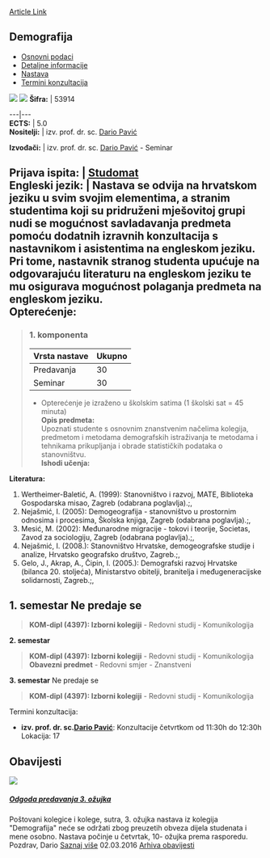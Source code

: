 [Article Link](https://www.fhs.hr/predmet/dem)

## Demografija
  * [Osnovni podaci](https://www.fhs.hr/predmet/dem#v1id-904794_506297_1_0 "Osnovni podaci")
  * [Detaljne informacije](https://www.fhs.hr/predmet/dem#v1id-904794_506297_1_1 "Detaljne informacije")
  * [Nastava](https://www.fhs.hr/predmet/dem#v1id-904794_506297_1_2 "Nastava")
  * [Termini konzultacija](https://www.fhs.hr/predmet/dem#v1id-904794_506297_1_3 "Termini konzultacija")


[![](https://www.fhs.hr/img/flags/gif/hr.gif)](https://www.fhs.hr/predmet/dem) [![](https://www.fhs.hr/img/flags/gif/gb.gif)](https://www.fhs.hr/en/course/dem)
**Šifra:** |  53914  
  
---|---  
**ECTS:** |  5.0   
**Nositelji:** |  izv. prof. dr. sc. [Dario Pavić](https://www.fhs.hr/djelatnik/dario.pavic)   
  
**Izvođači:** |  izv. prof. dr. sc. [Dario Pavić](https://www.fhs.hr/djelatnik/dario.pavic) - Seminar  
  
**Prijava ispita:** |  [Studomat](http://www.isvu.hr/studomat)  
**Engleski jezik:** |  Nastava se odvija na hrvatskom jeziku u svim svojim elementima, a stranim studentima koji su pridruženi mješovitoj grupi nudi se mogućnost savladavanja predmeta pomoću dodatnih izravnih konzultacija s nastavnikom i asistentima na engleskom jeziku. Pri tome, nastavnik stranog studenta upućuje na odgovarajuću literaturu na engleskom jeziku te mu osigurava mogućnost polaganja predmeta na engleskom jeziku.   
**Opterećenje:**  
---  
> ### 1. komponenta
> | Vrsta nastave | Ukupno  
> ---|---  
> Predavanja | 30  
> Seminar | 30  
> * Opterećenje je izraženo u školskim satima (1 školski sat = 45 minuta)   
**Opis predmeta:**  
> Upoznati studente s osnovnim znanstvenim načelima kolegija, predmetom i metodama demografskih istraživanja te metodama i tehnikama prikupljanja i obrade statističkih podataka o stanovništvu.  
**Ishodi učenja:**  

  
**Literatura:**  
  1. Wertheimer-Baletić, A. (1999): Stanovništvo i razvoj, MATE, Biblioteka Gospodarska misao, Zagreb (odabrana poglavlja).;, 
  2. Nejašmić, I. (2005): Demogeografija - stanovništvo u prostornim odnosima i procesima, Školska knjiga, Zagreb (odabrana poglavlja).;, 
  3. Mesić, M. (2002): Međunarodne migracije - tokovi i teorije, Societas, Zavod za sociologiju, Zagreb (odabrana poglavlja).;, 
  4. Nejašmić, I. (2008.): Stanovništvo Hrvatske, demogeografske studije i analize, Hrvatsko geografsko društvo, Zagreb.;, 
  5. Gelo, J., Akrap, A., Čipin, I. (2005.): Demografski razvoj Hrvatske (bilanca 20. stoljeća), Ministarstvo obitelji, branitelja i međugeneracijske solidarnosti, Zagreb.;, 

  
**1. semestar** Ne predaje se  
---  
> **KOM-dipl (4397): Izborni kolegiji** - Redovni studij - Komunikologija  
>   
  
**2. semestar**  
> **KOM-dipl (4397): Izborni kolegiji** - Redovni studij - Komunikologija  
>  **Obavezni predmet** - Redovni smjer - Znanstveni  
>   
  
**3. semestar** Ne predaje se  
> **KOM-dipl (4397): Izborni kolegiji** - Redovni studij - Komunikologija  
>   
Termini konzultacija: 
  * **izv. prof. dr. sc.[Dario Pavić](https://www.fhs.hr/djelatnik/dario.pavic)**: 
Konzultacije četvrtkom od 11:30h do 12:30h
Lokacija: 17 


## Obavijesti
[ ![](https://www.fhs.hr/_pub/themes_static/hrstud2024/default/img/default_news.jpg) ](https://www.fhs.hr/predmet/dem?@=20t7s#news_82348)
#####  [Odgoda predavanja 3. ožujka](https://www.fhs.hr/predmet/dem?@=20t7s#news_82348)
Poštovani kolegice i kolege, sutra, 3. ožujka nastava iz kolegija "Demografija" neće se održati zbog preuzetih obveza dijela studenata i mene osobno. Nastava počinje u četvrtak, 10- ožujka prema rasporedu. Pozdrav, Dario 
[Saznaj više](https://www.fhs.hr/predmet/dem?@=20t7s#news_82348)
02.03.2016
[Arhiva obavijesti](https://www.fhs.hr/predmet/dem?@=20oum#news_82348 "Arhiva obavijesti")
